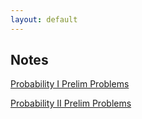 ```yaml
---
layout: default
---
```


## Notes

[Probability I Prelim Problems](velascol.github.io/Prob_1_Prelim.pdf)

[Probability II Prelim Problems](velascol.github.io/Prob_2_Prelim.pdf)
